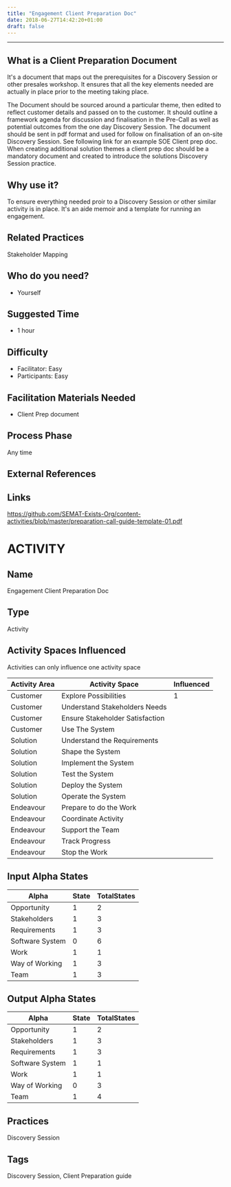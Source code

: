 ```yaml
---
title: "Engagement Client Preparation Doc"
date: 2018-06-27T14:42:20+01:00
draft: false
---
```


----------

## What is a Client Preparation Document

It's a document that maps out the prerequisites for a Discovery Session or other presales workshop. It ensures that all the key elements needed are actually in place prior to the
meeting taking place.  

The Document should be sourced around a particular theme, then edited to reflect customer details and passed on to the customer. It should outline a framework agenda for discussion and finalisation in the Pre-Call as well as potential outcomes from the one day Discovery Session.
The document should be sent in pdf format and used for follow on finalisation of an on-site Discovery Session.
See following link for an example SOE Client prep doc.
When creating additional solution themes a client prep doc should be a mandatory document and created to introduce the solutions Discovery Session practice.    

## Why use  it?

To ensure everything needed proir to a Discovery Session or other similar activity is in place. It's an aide memoir and a template for running an engagement.

## Related Practices

Stakeholder Mapping


## Who do you need?

- Yourself

## Suggested Time

- 1 hour


## Difficulty
- Facilitator: Easy
- Participants: Easy


## Facilitation Materials Needed

- Client Prep document

## Process Phase
Any time

## External References

## Links
https://github.com/SEMAT-Exists-Org/content-activities/blob/master/preparation-call-guide-template-01.pdf

# ACTIVITY
## Name
Engagement Client Preparation Doc
## Type
Activity

## Activity Spaces Influenced
Activities can only influence one activity space

| Activity Area | Activity Space | Influenced |
|---------------|----------------|------------|
|Customer|Explore Possibilities|1|
|Customer|Understand Stakeholders Needs||
|Customer|Ensure Stakeholder Satisfaction||
|Customer|Use The System||
|Solution|Understand the Requirements||
|Solution|Shape the System||
|Solution|Implement the System||
|Solution|Test the System||
|Solution|Deploy the System||
|Solution|Operate the System||
|Endeavour|Prepare to do the Work||
|Endeavour|Coordinate Activity||
|Endeavour|Support the Team||
|Endeavour|Track Progress||
|Endeavour|Stop the Work||

## Input Alpha States
Alpha | State | TotalStates
---| --- | ---
Opportunity|1|2
Stakeholders|1|3
Requirements|1|3
Software System|0|6
Work|1|1
Way of Working|1|3
Team|1|3

## Output Alpha States
Alpha | State | TotalStates
---| --- | ---
Opportunity|1|2
Stakeholders|1|3
Requirements|1|3
Software System|1|1
Work|1|1
Way of Working|0|3
Team|1|4


## Practices
Discovery Session


## Tags
Discovery Session, Client Preparation guide

